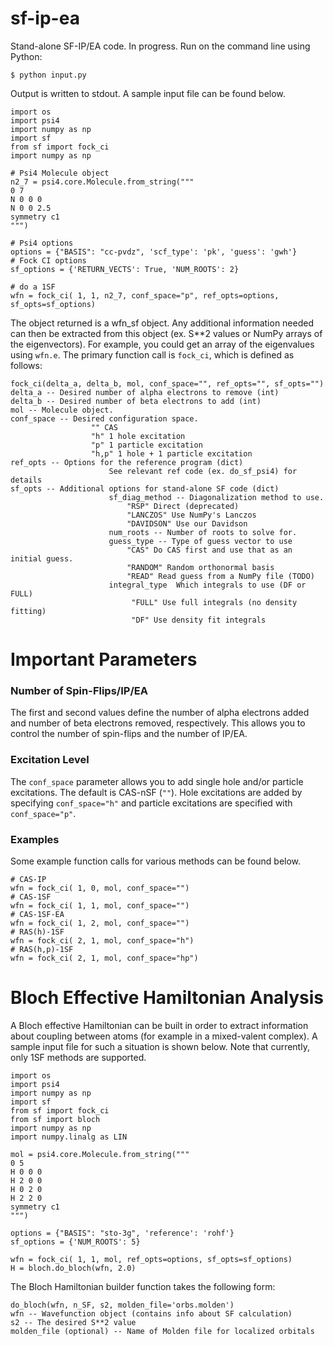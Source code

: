 # sf-ip-ea
Stand-alone SF-IP/EA code. In progress. Run on the command line using Python:
```
$ python input.py
```
Output is written to stdout. A sample input file can be found below.
```
import os
import psi4
import numpy as np
import sf
from sf import fock_ci
import numpy as np

# Psi4 Molecule object
n2_7 = psi4.core.Molecule.from_string("""
0 7
N 0 0 0 
N 0 0 2.5 
symmetry c1
""")

# Psi4 options
options = {"BASIS": "cc-pvdz", 'scf_type': 'pk', 'guess': 'gwh'}
# Fock CI options
sf_options = {'RETURN_VECTS': True, 'NUM_ROOTS': 2}

# do a 1SF
wfn = fock_ci( 1, 1, n2_7, conf_space="p", ref_opts=options, sf_opts=sf_options)
```
The object returned is a wfn_sf object. Any additional information needed can then be extracted from this object (ex. S**2 values or NumPy arrays of the eigenvectors). For example, you could get an array of the eigenvalues using `wfn.e`.
The primary function call is `fock_ci`, which is defined as follows:
```
fock_ci(delta_a, delta_b, mol, conf_space="", ref_opts="", sf_opts="")
delta_a -- Desired number of alpha electrons to remove (int)
delta_b -- Desired number of beta electrons to add (int)
mol -- Molecule object.
conf_space -- Desired configuration space.
                  "" CAS
                  "h" 1 hole excitation
                  "p" 1 particle excitation
                  "h,p" 1 hole + 1 particle excitation
ref_opts -- Options for the reference program (dict)
                      See relevant ref code (ex. do_sf_psi4) for details
sf_opts -- Additional options for stand-alone SF code (dict)
                      sf_diag_method -- Diagonalization method to use.
                          "RSP" Direct (deprecated)
                          "LANCZOS" Use NumPy's Lanczos
                          "DAVIDSON" Use our Davidson
                      num_roots -- Number of roots to solve for.
                      guess_type -- Type of guess vector to use
                          "CAS" Do CAS first and use that as an initial guess.
                          "RANDOM" Random orthonormal basis
                          "READ" Read guess from a NumPy file (TODO)
                      integral_type  Which integrals to use (DF or FULL)
                           "FULL" Use full integrals (no density fitting)
                           "DF" Use density fit integrals
```
# Important Parameters
### Number of Spin-Flips/IP/EA ###
The first and second values define the number of alpha electrons added and 
number of beta electrons removed, respectively. This allows you to 
control the number of spin-flips and the number of IP/EA.
### Excitation Level ###
The `conf_space` parameter allows you to add single hole and/or particle 
excitations. The default is CAS-nSF (`""`). Hole excitations are added by 
specifying `conf_space="h"` and particle excitations are specified with 
`conf_space="p"`. 
### Examples ###
Some example function calls for various methods can be found below.
```
# CAS-IP
wfn = fock_ci( 1, 0, mol, conf_space="")
# CAS-1SF
wfn = fock_ci( 1, 1, mol, conf_space="")
# CAS-1SF-EA
wfn = fock_ci( 1, 2, mol, conf_space="")
# RAS(h)-1SF
wfn = fock_ci( 2, 1, mol, conf_space="h")
# RAS(h,p)-1SF
wfn = fock_ci( 2, 1, mol, conf_space="hp")
```

# Bloch Effective Hamiltonian Analysis
A Bloch effective Hamiltonian can be built in order to extract information 
about coupling between atoms (for example in a mixed-valent complex). A 
sample input file for such a situation is shown below. Note that 
currently, only 1SF methods are supported.
```
import os
import psi4
import numpy as np
import sf
from sf import fock_ci
from sf import bloch
import numpy as np
import numpy.linalg as LIN

mol = psi4.core.Molecule.from_string("""
0 5
H 0 0 0
H 2 0 0
H 0 2 0
H 2 2 0
symmetry c1
""")

options = {"BASIS": "sto-3g", 'reference': 'rohf'}
sf_options = {'NUM_ROOTS': 5}

wfn = fock_ci( 1, 1, mol, ref_opts=options, sf_opts=sf_options)
H = bloch.do_bloch(wfn, 2.0)
```
The Bloch Hamiltonian builder function takes the following form:
```
do_bloch(wfn, n_SF, s2, molden_file='orbs.molden')
wfn -- Wavefunction object (contains info about SF calculation)
s2 -- The desired S**2 value
molden_file (optional) -- Name of Molden file for localized orbitals
```
